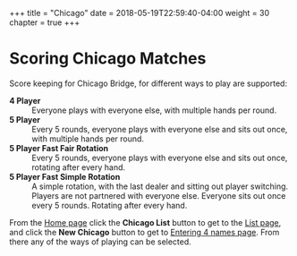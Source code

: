 +++
title = "Chicago"
date = 2018-05-19T22:59:40-04:00
weight = 30
chapter = true
+++

# Scoring Chicago Matches

Score keeping for Chicago Bridge, for different ways to play are supported:

<dl>
<dt><b>4 Player</b></dt>
<dd>Everyone plays with everyone else, with multiple hands per round.</dd>
<dt><b>5 Player</b></dt>
<dd>Every 5 rounds, everyone plays with everyone else and sits out once, with multiple hands per round.</dd>
<dt><b>5 Player Fast Fair Rotation</b></dt>
<dd>Every 5 rounds, everyone plays with everyone else and sits out once, rotating after every hand.</dd>
<dt><b>5 Player Fast Simple Rotation</b></dt>
<dd>A simple rotation, with the last dealer and sitting out player switching.  Players are not partnered with everyone else.  Everyone sits out once every 5 rounds.
Rotating after every hand.</dd>
</dl>

From the [Home page](home.html) click the **Chicago List** button to get to the [List page](chicago/list.html), and click the **New Chicago** button to get to [Entering 4 names page](chicago/four/names4.html).  From there any of the ways of playing can be selected. 